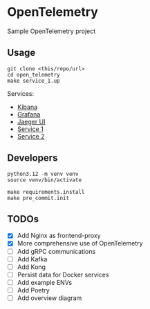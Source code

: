 # OpenTelemetry

Sample OpenTelemetry project

## Usage

```shell
git clone <this/repo/url>
cd open_telemetry
make service_1.up
```

Services:

- [Kibana](http://127.0.0.1:8000/kibana/)
- [Grafana](http://127.0.0.1:8000/grafana/)
- [Jaeger UI](http://127.0.0.1:8000/jaeger/ui/)
- [Service 1](http://127.0.0.1:8000/serivce-1/)
- [Service 2](http://127.0.0.1:8000/serivce-2/)

## Developers

```shell
python3.12 -m venv venv
source venv/bin/activate

make requirements.install
make pre_commit.init
```

## TODOs

- [x] Add Nginx as frontend-proxy
- [x] More comprehensive use of OpenTelemetry
- [ ] Add gRPC communications
- [ ] Add Kafka
- [ ] Add Kong
- [ ] Persist data for Docker services
- [ ] Add example ENVs
- [ ] Add Poetry
- [ ] Add overview diagram
